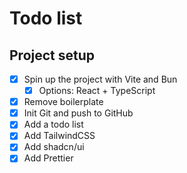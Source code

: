 # Todo list

## Project setup

- [x] Spin up the project with Vite and Bun
  - [x] Options: React + TypeScript
- [x] Remove boilerplate
- [x] Init Git and push to GitHub
- [x] Add a todo list
- [x] Add TailwindCSS
- [x] Add shadcn/ui
- [x] Add Prettier
